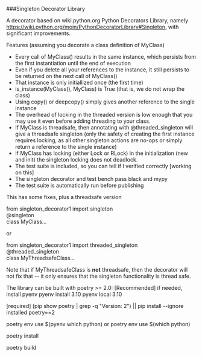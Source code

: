 ###Singleton Decorator Library

A decorator based on wiki.python.org Python Decorators Library, namely
https://wiki.python.org/moin/PythonDecoratorLibrary#Singleton, with significant
improvements.

Features (assuming you decorate a class definition of MyClass)
* Every call of MyClass() results in the same instance, which persists from the first instantiation until the end of execution
* Even if you delete all your references to the instance, it still persists to be returned on the next call of MyClass()
* That instance is only initiallized once (the first time)
* is_instance(MyClass(), MyClass) is True (that is, we do not wrap the class)
* Using copy() or deepcopy() simply gives another reference to the single instance
* The overhead of locking in the threaded version is low enough that you may use it even before adding threading to your class.
* If MyClass is threadsafe, then annotating with @threaded_singleton will give a threadsafe singleton (only the safety of creating the first instance requires locking, as all other singleton actions are no-ops or simply return a reference to the single instance)
* If MyClass has locking (either Lock or RLock) in the initialization (new and init) the singleton locking does not deadlock.
* The test suite is included, so you can tell if I verified correctly [working on this]
* The singleton decorator and test bench pass black and mypy
* The test suite is automatically run before publishing

This has some fixes, plus a threadsafe version

from singleton_decorator1 import singleton  
@singleton  
class MyClass...  

or

from singleton_decorator1 import threaded_singleton  
@threaded_singleton  
class MyThreadsafeClass...  

Note that if MyThreadsafeClass is __not__ threadsafe, then the decorator
will not fix that -- it only ensures that the singleton functionality is
thread safe.


The library can be built with poetry >= 2.0:
[Recommended]
if needed, install pyenv
pyenv install 3.10
pyenv local 3.10

[required]
(pip show poetry | grep -q "Version: 2") || pip install --ignore installed poetry==2

poetry env use $(pyenv which python) or
poetry env use $(which python)

poetry install

poetry build


